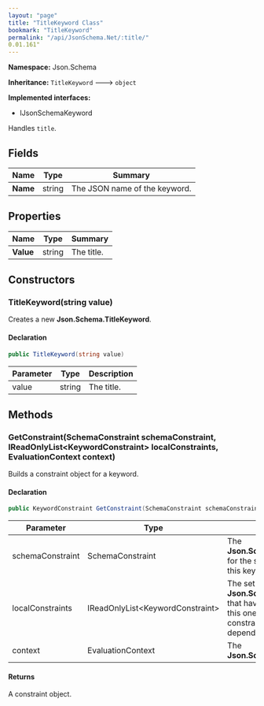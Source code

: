 ```yaml
---
layout: "page"
title: "TitleKeyword Class"
bookmark: "TitleKeyword"
permalink: "/api/JsonSchema.Net/:title/"
0.01.161"
---
```

**Namespace:** Json.Schema

**Inheritance:**
`TitleKeyword`
 🡒 
`object`

**Implemented interfaces:**

- IJsonSchemaKeyword

Handles `title`.

## Fields

| Name | Type | Summary |
|---|---|---|
| **Name** | string | The JSON name of the keyword. |

## Properties

| Name | Type | Summary |
|---|---|---|
| **Value** | string | The title. |

## Constructors

### TitleKeyword(string value)

Creates a new **Json.Schema.TitleKeyword**.

#### Declaration

```c#
public TitleKeyword(string value)
```

| Parameter | Type | Description |
|---|---|---|
| value | string | The title. |


## Methods

### GetConstraint(SchemaConstraint schemaConstraint, IReadOnlyList\<KeywordConstraint\> localConstraints, EvaluationContext context)

Builds a constraint object for a keyword.

#### Declaration

```c#
public KeywordConstraint GetConstraint(SchemaConstraint schemaConstraint, IReadOnlyList<KeywordConstraint> localConstraints, EvaluationContext context)
```

| Parameter | Type | Description |
|---|---|---|
| schemaConstraint | SchemaConstraint | The **Json.Schema.SchemaConstraint** for the schema object that houses this keyword. |
| localConstraints | IReadOnlyList\<KeywordConstraint\> | The set of other **Json.Schema.KeywordConstraint**s that have been processed prior to this one. Will contain the constraints for keyword dependencies. |
| context | EvaluationContext | The **Json.Schema.EvaluationContext**. |


#### Returns

A constraint object.

